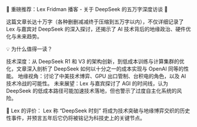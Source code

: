 🌟 重磅推荐：Lex Fridman 播客 - 关于 DeepSeek 的五万字深度访谈 🌟

这篇文章长达十万字（各种删删减减终于压缩到五万字以内），不仅详细记录了 Lex 与嘉宾对 DeepSeek 的深入探讨，还揭示了 AI 技术背后的地缘政治、硬件优化与未来趋势。

💡 为什么值得一读？

技术深度：从 DeepSeek R1 和 V3 的架构创新，到低成本训练与计算集群的优化，文章深入剖析了 DeepSeek 如何以十分之一的成本实现与 OpenAI 同等的性能。
地缘视角：讨论了中美技术博弈、GPU 出口管制、台积电的角色，以及 AI 技术冷战的可能性。
未来展望：Lex 与嘉宾探讨了 AGI 的时间线，认为 DeepSeek 的低成本路径可能加速技术落地，但也警示了过度自主化系统的风险。

📌 Lex 的评价：
Lex 称 “DeepSeek 时刻” 将成为技术突破与地缘博弈交织的历史性事件，并预言五年后它仍将被铭记为科技史上的关键节点。